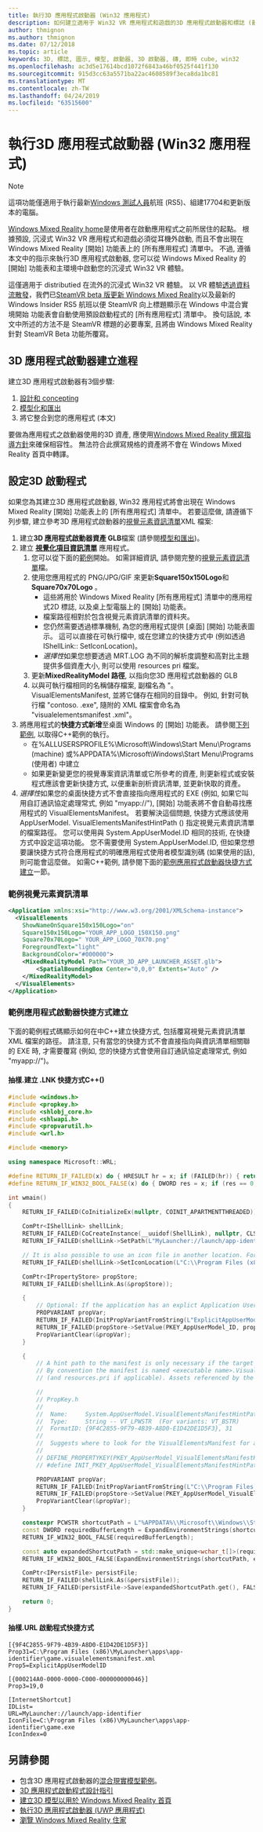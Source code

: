 ```yaml
---
title: 執行3D 應用程式啟動器 (Win32 應用程式)
description: 如何建立適用于 Win32 VR 應用程式和遊戲的3D 應用程式啟動器和標誌 (散佈于流外), 使其顯示在 Windows Mixed Reality 的 [開始] 功能表和 [主環境] 中。
author: thmignon
ms.author: thmignon
ms.date: 07/12/2018
ms.topic: article
keywords: 3D, 標誌, 圖示, 模型, 啟動器, 3D 啟動器, 磚, 即時 cube, win32
ms.openlocfilehash: ac3d5e17614bcd1072f6843a46bf0525f441f130
ms.sourcegitcommit: 915d3cc63a5571ba22ac4608589f3eca8da1bc81
ms.translationtype: MT
ms.contentlocale: zh-TW
ms.lasthandoff: 04/24/2019
ms.locfileid: "63515600"
---
```

# <a name="implement-3d-app-launchers-win32-apps"></a>執行3D 應用程式啟動器 (Win32 應用程式)

> [!NOTE]
> 這項功能僅適用于執行最新[Windows 測試人員](https://insider.windows.com)航班 (RS5)、組建17704和更新版本的電腦。

[Windows Mixed Reality home](navigating-the-windows-mixed-reality-home.md)是使用者在啟動應用程式之前所居住的起點。 根據預設, 沉浸式 Win32 VR 應用程式和遊戲必須從耳機外啟動, 而且不會出現在 Windows Mixed Reality [開始] 功能表上的 [所有應用程式] 清單中。 不過, 遵循本文中的指示來執行3D 應用程式啟動器, 您可以從 Windows Mixed Reality 的 [開始] 功能表和主環境中啟動您的沉浸式 Win32 VR 體驗。

這僅適用于 distributied 在流外的沉浸式 Win32 VR 體驗。 以 VR 體驗[透過資料流散發](updating-your-steamvr-application-for-windows-mixed-reality.md)，我們已[SteamVR beta 版更新 Windows Mixed Reality](https://steamcommunity.com/games/719950/announcements/detail/1687045485866139800)以及最新的 Windows Insider RS5 航班以便 SteamVR 向上標題顯示在 Windows 中混合實境開始 功能表會自動使用預設啟動程式的 [所有應用程式] 清單中。 換句話說, 本文中所述的方法不是 SteamVR 標題的必要專案, 且將由 Windows Mixed Reality 針對 SteamVR Beta 功能所覆寫。

## <a name="3d-app-launcher-creation-process"></a>3D 應用程式啟動器建立進程

建立3D 應用程式啟動器有3個步驟:
1. [設計和 concepting](3d-app-launcher-design-guidance.md)
2. [模型化和匯出](creating-3d-models-for-use-in-the-windows-mixed-reality-home.md)
3. 將它整合到您的應用程式 (本文)

要做為應用程式之啟動器使用的3D 資產, 應使用[Windows Mixed Reality 撰寫指導方針](creating-3d-models-for-use-in-the-windows-mixed-reality-home.md)來確保相容性。 無法符合此撰寫規格的資產將不會在 Windows Mixed Reality 首頁中轉譯。

## <a name="configuring-the-3d-launcher"></a>設定3D 啟動程式

如果您為其建立3D 應用程式啟動器, Win32 應用程式將會出現在 Windows Mixed Reality [開始] 功能表上的 [所有應用程式] 清單中。 若要這麼做, 請遵循下列步驟, 建立參考3D 應用程式啟動器的[視覺元素資訊清單](https://msdn.microsoft.com/library/windows/apps/dn393983.aspx)XML 檔案:

1. 建立**3D 應用程式啟動器資產 GLB**檔案 (請參閱[模型和匯出](creating-3d-models-for-use-in-the-windows-mixed-reality-home.md))。
2. 建立 **[視覺化項目資訊清單](https://msdn.microsoft.com/library/windows/apps/dn393983.aspx)** 應用程式。
    1. 您可以從下面的[範例](#sample-visual-elements-manifest)開始。  如需詳細資訊, 請參閱完整的[視覺元素資訊清單](https://msdn.microsoft.com/library/windows/apps/dn393983.aspx)檔。
    2. 使用您應用程式的 PNG/JPG/GIF 來更新**Square150x150Logo**和**Square70x70Logo** 。
        * 這些將用於 Windows Mixed Reality [所有應用程式] 清單中的應用程式2D 標誌, 以及桌上型電腦上的 [開始] 功能表。
        * 檔案路徑相對於包含視覺元素資訊清單的資料夾。
        * 您仍然需要透過標準機制, 為您的應用程式提供 [桌面] [開始] 功能表圖示。 這可以直接在可執行檔中, 或在您建立的快捷方式中 (例如透過 IShellLink:: SetIconLocation)。
        * *選擇性*如果您想要透過 MRT.LOG 為不同的解析度調整和高對比主題提供多個資產大小, 則可以使用 resources pri 檔案。
    3. 更新**MixedRealityModel 路徑**, 以指向您3D 應用程式啟動器的 GLB
    4. 以與可執行檔相同的名稱儲存檔案, 副檔名為 "。VisualElementsManifest, 並將它儲存在相同的目錄中。 例如, 針對可執行檔 "contoso. .exe", 隨附的 XML 檔案會命名為 "visualelementsmanifest .xml"。
3. 將應用程式的**快捷方式新增**至桌面 Windows 的 [開始] 功能表。 請參閱[下列範例](#sample-app-launcher-shortcut-creation), 以取得C++範例的執行。 
    * 在%ALLUSERSPROFILE%\Microsoft\Windows\Start Menu\Programs (machine) 或%APPDATA%\Microsoft\Windows\Start Menu\Programs (使用者) 中建立
    * 如果更新變更您的視覺專案資訊清單或它所參考的資產, 則更新程式或安裝程式應該會更新快捷方式, 以便重新剖析資訊清單, 並更新快取的資產。
4. *選擇性*如果您的桌面快捷方式不會直接指向應用程式的 EXE (例如, 如果它叫用自訂通訊協定處理常式, 例如 "myapp://"), [開始] 功能表將不會自動尋找應用程式的 VisualElementsManifest。 若要解決這個問題, 快捷方式應該使用 AppUserModel. VisualElementsManifestHintPath () 指定視覺元素資訊清單的檔案路徑。 您可以使用與 System.AppUserModel.ID 相同的技術, 在快捷方式中設定這項功能。 您不需要使用 System.AppUserModel.ID, 但如果您想要讓快捷方式符合應用程式的明確應用程式使用者模型識別碼 (如果使用的話), 則可能會這麼做。  如需C++範例, 請參閱下面的[範例應用程式啟動器快捷方式建立](#sample-app-launcher-shortcut-creation)一節。

### <a name="sample-visual-elements-manifest"></a>範例視覺元素資訊清單

```xml
<Application xmlns:xsi="http://www.w3.org/2001/XMLSchema-instance">
  <VisualElements
    ShowNameOnSquare150x150Logo="on"
    Square150x150Logo="YOUR_APP_LOGO_150X150.png"
    Square70x70Logo=" YOUR_APP_LOGO_70X70.png"
    ForegroundText="light"
    BackgroundColor="#000000">
    <MixedRealityModel Path="YOUR_3D_APP_LAUNCHER_ASSET.glb">
        <SpatialBoundingBox Center="0,0,0" Extents="Auto" />
    </MixedRealityModel>
  </VisualElements>
</Application>
```

### <a name="sample-app-launcher-shortcut-creation"></a>範例應用程式啟動器快捷方式建立

下面的範例程式碼顯示如何在中C++建立快捷方式, 包括覆寫視覺元素資訊清單 XML 檔案的路徑。 請注意, 只有當您的快捷方式不會直接指向與資訊清單相關聯的 EXE 時, 才需要覆寫 (例如, 您的快捷方式會使用自訂通訊協定處理常式, 例如 "myapp://")。

#### <a name="sample-lnk-shortcut-creation-c"></a>抽樣.建立 .LNK 快捷方式C++()

```cpp
#include <windows.h>
#include <propkey.h>
#include <shlobj_core.h>
#include <shlwapi.h>
#include <propvarutil.h>
#include <wrl.h>

#include <memory>

using namespace Microsoft::WRL;

#define RETURN_IF_FAILED(x) do { HRESULT hr = x; if (FAILED(hr)) { return hr; } } while(0)
#define RETURN_IF_WIN32_BOOL_FALSE(x) do { DWORD res = x; if (res == 0) { return HRESULT_FROM_WIN32(GetLastError()); } } while(0)

int wmain()
{
    RETURN_IF_FAILED(CoInitializeEx(nullptr, COINIT_APARTMENTTHREADED));

    ComPtr<IShellLink> shellLink;
    RETURN_IF_FAILED(CoCreateInstance(__uuidof(ShellLink), nullptr, CLSCTX_INPROC_SERVER, IID_PPV_ARGS(&shellLink)));
    RETURN_IF_FAILED(shellLink->SetPath(L"MyLauncher://launch/app-identifier"));

    // It is also possible to use an icon file in another location. For example, "C:\Program Files (x86)\MyLauncher\assets\app-identifier.ico".
    RETURN_IF_FAILED(shellLink->SetIconLocation(L"C:\\Program Files (x86)\\MyLauncher\\apps\\app-identifier\\game.exe", 0 /*iIcon*/));

    ComPtr<IPropertyStore> propStore;
    RETURN_IF_FAILED(shellLink.As(&propStore));

    {
        // Optional: If the application has an explict Application User Model ID, then you should usually specify it in the shortcut.
        PROPVARIANT propVar;
        RETURN_IF_FAILED(InitPropVariantFromString(L"ExplicitAppUserModelID", &propVar));
        RETURN_IF_FAILED(propStore->SetValue(PKEY_AppUserModel_ID, propVar));
        PropVariantClear(&propVar);
    }

    {
        // A hint path to the manifest is only necessary if the target path of the shortcut is not a file path to the executable.
        // By convention the manifest is named <executable name>.VisualElementsManifest.xml and is in the same folder as the executable
        // (and resources.pri if applicable). Assets referenced by the manifest are relative to the folder containing the manifest.

        //
        // PropKey.h
        //
        //  Name:     System.AppUserModel.VisualElementsManifestHintPath -- PKEY_AppUserModel_VisualElementsManifestHintPath
        //  Type:     String -- VT_LPWSTR  (For variants: VT_BSTR)
        //  FormatID: {9F4C2855-9F79-4B39-A8D0-E1D42DE1D5F3}, 31
        //  
        //  Suggests where to look for the VisualElementsManifest for a Win32 app
        //
        // DEFINE_PROPERTYKEY(PKEY_AppUserModel_VisualElementsManifestHintPath, 0x9F4C2855, 0x9F79, 0x4B39, 0xA8, 0xD0, 0xE1, 0xD4, 0x2D, 0xE1, 0xD5, 0xF3, 31);
        // #define INIT_PKEY_AppUserModel_VisualElementsManifestHintPath { { 0x9F4C2855, 0x9F79, 0x4B39, 0xA8, 0xD0, 0xE1, 0xD4, 0x2D, 0xE1, 0xD5, 0xF3 }, 31 }

        PROPVARIANT propVar;
        RETURN_IF_FAILED(InitPropVariantFromString(L"C:\\Program Files (x86)\\MyLauncher\\apps\\app-identifier\\game.visualelementsmanifest.xml", &propVar));
        RETURN_IF_FAILED(propStore->SetValue(PKEY_AppUserModel_VisualElementsManifestHintPath, propVar));
        PropVariantClear(&propVar);
    }

    constexpr PCWSTR shortcutPath = L"%APPDATA%\\Microsoft\\Windows\\Start Menu\\Programs\\game.lnk";
    const DWORD requiredBufferLength = ExpandEnvironmentStrings(shortcutPath, nullptr, 0);
    RETURN_IF_WIN32_BOOL_FALSE(requiredBufferLength);

    const auto expandedShortcutPath = std::make_unique<wchar_t[]>(requiredBufferLength);
    RETURN_IF_WIN32_BOOL_FALSE(ExpandEnvironmentStrings(shortcutPath, expandedShortcutPath.get(), requiredBufferLength));

    ComPtr<IPersistFile> persistFile;
    RETURN_IF_FAILED(shellLink.As(&persistFile));
    RETURN_IF_FAILED(persistFile->Save(expandedShortcutPath.get(), FALSE));

    return 0;
}
```

#### <a name="sample-url-launcher-shortcut"></a>抽樣.URL 啟動程式快捷方式 

```
[{9F4C2855-9F79-4B39-A8D0-E1D42DE1D5F3}]
Prop31=C:\Program Files (x86)\MyLauncher\apps\app-identifier\game.visualelementsmanifest.xml
Prop5=ExplicitAppUserModelID

[{000214A0-0000-0000-C000-000000000046}]
Prop3=19,0

[InternetShortcut]
IDList=
URL=MyLauncher://launch/app-identifier
IconFile=C:\Program Files (x86)\MyLauncher\apps\app-identifier\game.exe
IconIndex=0
```

## <a name="see-also"></a>另請參閱

* 包含3D 應用程式啟動器的[混合現實模型範例](https://github.com/Microsoft/Windows-universal-samples/tree/master/Samples/MixedRealityModel)。
* [3D 應用程式啟動程式設計指引](3d-app-launcher-design-guidance.md)
* [建立3D 模型以用於 Windows Mixed Reality 首頁](creating-3d-models-for-use-in-the-windows-mixed-reality-home.md)
* [執行3D 應用程式啟動器 (UWP 應用程式)](implementing-3d-app-launchers.md)
* [瀏覽 Windows Mixed Reality 住家](navigating-the-windows-mixed-reality-home.md)
